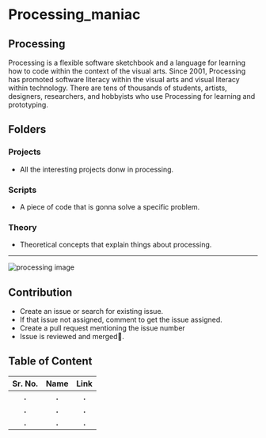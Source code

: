 # Processing_maniac

## Processing
Processing is a flexible software sketchbook and a language for learning how to code within the context of the visual arts. Since 2001, Processing has promoted software literacy within the visual arts and visual literacy within technology. There are tens of thousands of students, artists, designers, researchers, and hobbyists who use Processing for learning and prototyping.

## Folders
### Projects
* All the interesting projects donw in processing.
### Scripts
* A piece of code that is gonna solve a specific problem.
### Theory
* Theoretical concepts that explain things about processing.
___

![processing image](https://processing.org/static/f53fa9e65ac467e961d10b77b368758a/c1b63/Fig_02_01.png)

## Contribution
* Create an issue or search for existing issue.
* If that issue not assigned, comment to get the issue assigned.
* Create a pull request mentioning the issue number
* Issue is reviewed and merged🎉.

## Table of Content

Sr. No.                    |   Name                    |       Link
:-------------------------:|:-------------------------:|:-------------------------:
**.**                 | **.**                  |                  **.**
**.**                 | **.**                  |                  **.**
**.**                 | **.**                  |                  **.**